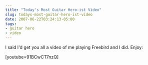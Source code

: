 ```yaml
---
title: "Today's Most Guitar Hero-ist Video"
slug: todays-most-guitar-hero-ist-video
date: 2007-06-22T03:24:13-05:00
tags:
- guitar hero
- video
---
```

I said I'd get you all a video of me playing Freebird and I did. Enjoy:

[youtube=91BCwCT7nzQ]
